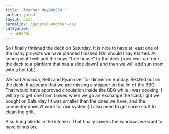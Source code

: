 ```yaml
---
title: 'Another day&#8230;'
author: jared
layout: post
permalink: /general/another-day
categories:
  - General
---
```

So I finally finished the deck on Saturday. It is nice to have at least one of the many projects we have planned finished (Or, should I say started. At some point I will add the boys &#8220;tree house&#8221; to the deck [rock wall up from the deck to a platform that has a slide down] and then we will add sun room with a hot tub).

We had Amanda, Beth and Ryan over for dinner on Sunday. BBQ&#8217;ed out on the deck. It appears that we are missing a stopper on the lid of the BBQ. That would have approved circulation inside the BBQ while I was cooking. I will try to get one from Lowes when we go an exchange the track light we bought on Saturday (It was smaller than the ones we have, and the connector doesn&#8217;t work for our system.) I also need to get some stuff to clean the grill.

Also hung blinds in the kitchen. That finally covers the windows we want to have blinds on.